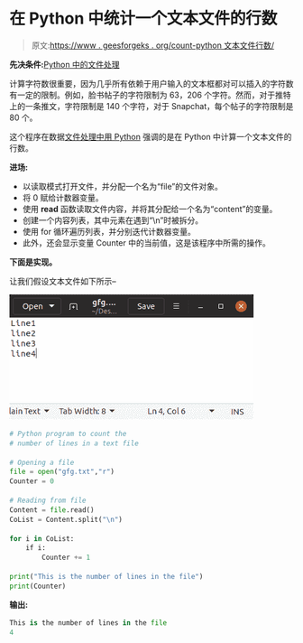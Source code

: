 # 在 Python 中统计一个文本文件的行数

> 原文:[https://www . geesforgeks . org/count-python 文本文件行数/](https://www.geeksforgeeks.org/count-number-of-lines-in-a-text-file-in-python/)

**先决条件:**[Python 中的文件处理](https://www.geeksforgeeks.org/file-handling-python/)

计算字符数很重要，因为几乎所有依赖于用户输入的文本框都对可以插入的字符数有一定的限制。例如，脸书帖子的字符限制为 63，206 个字符。然而，对于推特上的一条推文，字符限制是 140 个字符，对于 Snapchat，每个帖子的字符限制是 80 个。

这个程序在数据[文件处理中用 Python](https://www.geeksforgeeks.org/file-handling-python/) 强调的是在 Python 中计算一个文本文件的行数。

**进场:**

*   以读取模式打开文件，并分配一个名为“file”的文件对象。
*   将 0 赋给计数器变量。
*   使用 **read** 函数读取文件内容，并将其分配给一个名为“content”的变量。
*   创建一个内容列表，其中元素在遇到“\n”时被拆分。
*   使用 for 循环遍历列表，并分别迭代计数器变量。
*   此外，还会显示变量 Counter 中的当前值，这是该程序中所需的操作。

**下面是实现。**

让我们假设文本文件如下所示–

![python-count-line](img/debac8fcc917b27ac1b81040e4217eac.png)

```py
# Python program to count the 
# number of lines in a text file

# Opening a file
file = open("gfg.txt","r")
Counter = 0

# Reading from file
Content = file.read()
CoList = Content.split("\n")

for i in CoList:
    if i:
        Counter += 1

print("This is the number of lines in the file")
print(Counter)
```

**输出:**

```py
This is the number of lines in the file
4

```